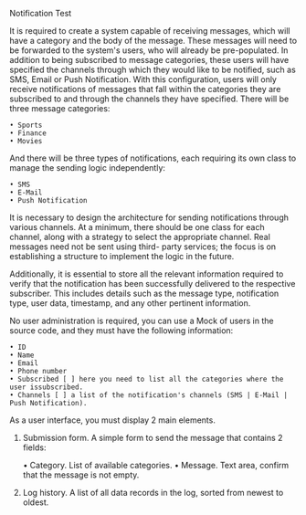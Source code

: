 Notification Test

It is required to create a system capable of receiving messages, which will have a
category and the body of the message. These messages will need to be forwarded to
the system's users, who will already be pre-populated. In addition to being subscribed
to message categories, these users will have specified the channels through which they
would like to be notified, such as SMS, Email or Push Notification.
With this configuration, users will only receive notifications of messages that fall within
the categories they are subscribed to and through the channels they have specified.
There will be three message categories:

    • Sports
    • Finance
    • Movies

And there will be three types of notifications, each requiring its own class to manage
the sending logic independently:

    • SMS
    • E-Mail
    • Push Notification

It is necessary to design the architecture for sending notifications through various
channels. At a minimum, there should be one class for each channel, along with a
strategy to select the appropriate channel. Real messages need not be sent using third-
party services; the focus is on establishing a structure to implement the logic in the
future.

Additionally, it is essential to store all the relevant information required to verify that the
notification has been successfully delivered to the respective subscriber. This includes
details such as the message type, notification type, user data, timestamp, and any
other pertinent information.

No user administration is required, you can use a Mock of users in the source code, and
they must have the following information:

    • ID
    • Name
    • Email
    • Phone number
    • Subscribed [ ] here you need to list all the categories where the user issubscribed.
    • Channels [ ] a list of the notification's channels (SMS | E-Mail | Push Notification).

As a user interface, you must display 2 main elements.

1. Submission form. A simple form to send the message that contains 2 fields:
  

    • Category. List of available categories.
    • Message. Text area, confirm that the message is not empty.

2. Log history. A list of all data records in the log, sorted from newest to oldest.